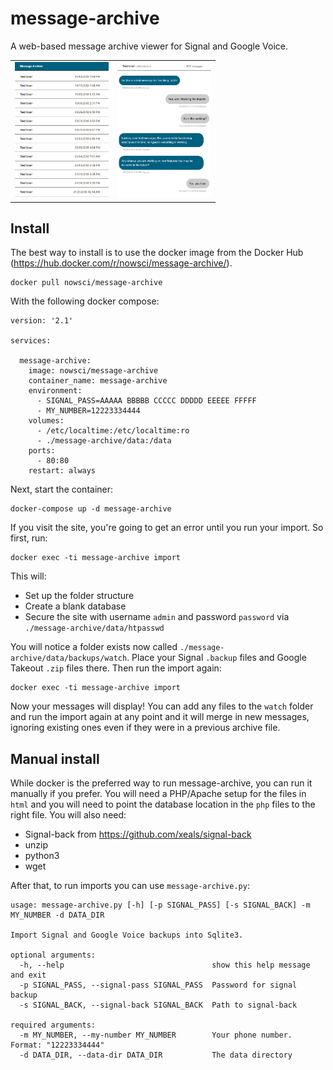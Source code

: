 # message-archive
A web-based message archive viewer for Signal and Google Voice.

<table border=0 padding=1>
   <tr>
     <td><img src="screenshots/conversations.jpg" width=150></td>
     <td><img src="screenshots/messages.jpg" width=150></td>
  </tr>
</table>

## Install
The best way to install is to use the docker image from the Docker Hub (https://hub.docker.com/r/nowsci/message-archive/).
```
docker pull nowsci/message-archive
```
With the following docker compose:
```
version: '2.1'

services:

  message-archive:
    image: nowsci/message-archive
    container_name: message-archive
    environment:
      - SIGNAL_PASS=AAAAA BBBBB CCCCC DDDDD EEEEE FFFFF
      - MY_NUMBER=12223334444
    volumes:
      - /etc/localtime:/etc/localtime:ro
      - ./message-archive/data:/data
    ports:
      - 80:80
    restart: always
```
Next, start the container:
```
docker-compose up -d message-archive
```
If you visit the site, you're going to get an error until you run your import. So first, run:
```
docker exec -ti message-archive import
```
This will:
- Set up the folder structure
- Create a blank database
- Secure the site with username `admin` and password `password` via `./message-archive/data/htpasswd`

You will notice a folder exists now called `./message-archive/data/backups/watch`. Place your Signal `.backup` files and Google Takeout `.zip` files there. Then run the import again:
```
docker exec -ti message-archive import
```
Now your messages will display! You can add any files to the `watch` folder and run the import again at any point and it will merge in new messages, ignoring existing ones even if they were in a previous archive file.

## Manual install
While docker is the preferred way to run message-archive, you can run it manually if you prefer. You will need a PHP/Apache setup for the files in `html` and you will need to point the database location in the `php` files to the right file. You will also need:
- Signal-back from https://github.com/xeals/signal-back
- unzip
- python3
- wget

After that, to run imports you can use `message-archive.py`:
```
usage: message-archive.py [-h] [-p SIGNAL_PASS] [-s SIGNAL_BACK] -m MY_NUMBER -d DATA_DIR

Import Signal and Google Voice backups into Sqlite3.

optional arguments:
  -h, --help                                 show this help message and exit
  -p SIGNAL_PASS, --signal-pass SIGNAL_PASS  Password for signal backup
  -s SIGNAL_BACK, --signal-back SIGNAL_BACK  Path to signal-back

required arguments:
  -m MY_NUMBER, --my-number MY_NUMBER        Your phone number. Format: "12223334444"
  -d DATA_DIR, --data-dir DATA_DIR           The data directory
```
